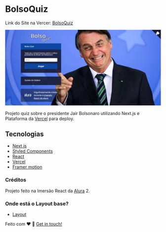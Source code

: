 # BolsoQuiz 

Link do Site na Vercer: [BolsoQuiz](https://bolso-quiz.capelaum.vercel.app)

![Capa do Projeto](/_docs/Capa-BolsoQuiz.jpeg)

Projeto quiz sobre o presidente Jair Bolsonaro utilizando Next.js e Plataforma da [Vercel][4] para deploy.

## Tecnologias

- [Next.js][1]
- [Styled Components][2]
- [React][3]
- [Vercel][4]
- [Framer motion][6]

### Créditos

Projeto feito na Imersão React da [Alura][5] 2.

### Onde está o Layout base?
- [Layout](https://www.figma.com/file/cg1MIzSRRss8ggpypQbmdD/AluraQuiz?node-id=0%3A1)

Feito com ♥ :wave: [Get in touch!](https://www.linkedin.com/in/luis-capelletto/)

[1]: https://nextjs.org
[2]: https://styled-components.com
[3]: https://pt-br.reactjs.org
[4]: https://vercel.com
[5]: https://www.alura.com.br
[6]: https://www.framer.com/motion